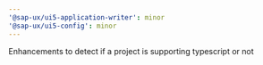 ```yaml
---
'@sap-ux/ui5-application-writer': minor
'@sap-ux/ui5-config': minor
---
```


Enhancements to detect if a project is supporting typescript or not
